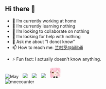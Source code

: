 ## Hi there 👋

<!-- Here are some ideas to get you started: -->

- 🔭 I’m currently working at home
- 🌱 I’m currently learning nothing
- 👯 I’m looking to collaborate on nothing
- 🤔 I’m looking for help with nothing
- 💬 Ask me about "I donot know"
- 📫 How to reach me: [兰啦罗@bilibili](https://space.bilibili.com/413110087)
<!-- - 😄 Pronouns: -->
- ⚡ Fun fact: I actually doesn't know anything.

![May](https://skillicons.dev/icons?i=html,css,javascript,php,wordpress,markdown,github,cloudflare)
<img style="border-radius: 18%;margin-left:10px;" src="https://webstatic.hoyoverse.com/upload/op-public/2022/02/08/1c77d507474b5a773ef9741ff9d840f0_3137699483331373888.jpeg" width="6.7%">
<img style="border-radius: 18%;margin-left:10px;" src="https://webstatic.hoyoverse.com/upload/op-public/2022/02/08/4129763f1dbaacf5f84e6f78c1b8d355_9220643852792322095.jpeg" width="6.7%">
<img style="border-radius: 18%;margin-left:10px;" src="https://i1.hdslb.com/bfs/face/5ddddba98f0265265662a8f7d5383e528a98412b.jpg" width="6.7%">
<img style="border-radius: 18%;margin-left:10px;" src="./imgs/gTaffy.png" width="6.7%"><br>
![moecounter](https://count.getloli.com/@nicocat?name=nicocat&theme=rule34&padding=7&offset=0&align=center&scale=1&pixelated=1&darkmode=auto)
